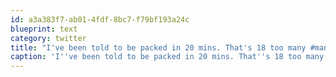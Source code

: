 ```yaml
---
id: a3a383f7-ab01-4fdf-8bc7-f79bf193a24c
blueprint: text
category: twitter
title: "I've been told to be packed in 20 mins. That's 18 too many #manpacking"
caption: 'I''ve been told to be packed in 20 mins. That''s 18 too many <span class="hashtag hashtag_local">#<a href="http://tweettemp.darylchymko.ca/?tag=manpacking">manpacking</a>'
---
```

